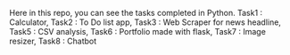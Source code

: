 Here in this repo, you can see the tasks completed in Python.
Task1 : Calculator,
Task2 : To Do list app,
Task3 : Web Scraper for news headline,
Task5 : CSV analysis,
Task6 : Portfolio made with flask,
Task7 : Image resizer,
Task8 : Chatbot
